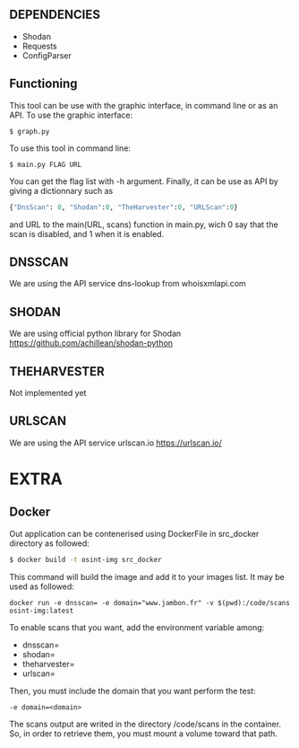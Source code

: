 ## DEPENDENCIES
- Shodan
- Requests
- ConfigParser

## Functioning
This tool can be use with the graphic interface, in command line or as an API.
To use the graphic interface:
```
$ graph.py
```
To use this tool in command line:
```
$ main.py FLAG URL
```
You can get the flag list with -h argument.
Finally, it can be use as API by giving a dictionnary such as
```python
{"DnsScan": 0, "Shodan":0, "TheHarvester":0, "URLScan":0}
```
and URL to the main(URL, scans) function in main.py, wich 0 say that the scan is disabled, and 1 when it is enabled.

## DNSSCAN
We are using the API service dns-lookup from whoisxmlapi.com

## SHODAN
We are using official python library for Shodan
https://github.com/achillean/shodan-python

## THEHARVESTER
Not implemented yet

## URLSCAN
We are using the API service urlscan.io https://urlscan.io/

# EXTRA
## Docker
Out application can be contenerised using DockerFile in src_docker directory as followed:
```bash
$ docker build -t osint-img src_docker
```
This command will build the image and add it to your images list.
It may be used as followed:
```
docker run -e dnsscan= -e domain="www.jambon.fr" -v $(pwd):/code/scans osint-img:latest
```
To enable scans that you want, add the environment variable among:
- dnsscan=
- shodan=
- theharvester=
- urlscan=

Then, you must include the domain that you want perform the test:
```
-e domain=<domain>
```
The scans output are writed in the directory /code/scans in the container. So, in order to retrieve them, you must mount a volume toward that path.